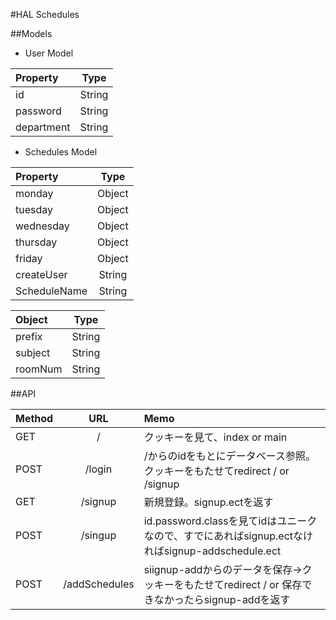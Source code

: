 #HAL Schedules

##Models

- User Model

|Property 	|Type     |
|:----------|:-------:|
|id       	|String 	|
|password 	|String 	|
|department	|String 	|


- Schedules Model

|Property			|Type		|
|:------------|:-----:|
|monday				|Object	|
|tuesday			|Object	|
|wednesday		|Object	|
|thursday			|Object	|
|friday				|Object	|
|createUser		|String	|
|ScheduleName	|String	|

|Object		|Type	 |
|:--------|:----:|
|prefix		|String|
|subject	|String|
|roomNum	|String|

##API

|Method	|URL             |Memo                                                                      											|
|:------|:--------------:|:-----------------------------------------------------------------------------------------------|
|GET    |/               |クッキーを見て、index or main                                                     								|
|POST   |/login          |/からのidをもとにデータベース参照。クッキーをもたせてredirect / or /signup                         |
|GET    |/signup         |新規登録。signup.ectを返す                                                        								|
|POST   |/singup         |id.password.classを見てidはユニークなので、すでにあればsignup.ectなければsignup-addschedule.ect 		|
|POST   |/addSchedules   |siignup-addからのデータを保存→クッキーをもたせてredirect / or 保存できなかったらsignup-addを返す		|
